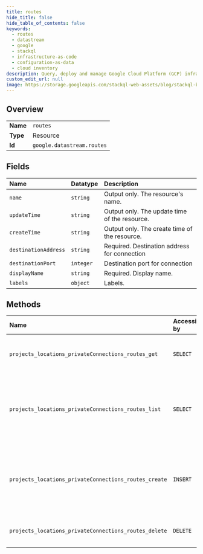 ```yaml
---
title: routes
hide_title: false
hide_table_of_contents: false
keywords:
  - routes
  - datastream
  - google    
  - stackql
  - infrastructure-as-code
  - configuration-as-data
  - cloud inventory
description: Query, deploy and manage Google Cloud Platform (GCP) infrastructure and resources using SQL
custom_edit_url: null
image: https://storage.googleapis.com/stackql-web-assets/blog/stackql-blog-post-featured-image.png
---
```

  
    

## Overview
<table><tbody>
<tr><td><b>Name</b></td><td><code>routes</code></td></tr>
<tr><td><b>Type</b></td><td>Resource</td></tr>
<tr><td><b>Id</b></td><td><code>google.datastream.routes</code></td></tr>
</tbody></table>

## Fields
| Name | Datatype | Description |
|:-----|:---------|:------------|
| `name` | `string` | Output only. The resource's name. |
| `updateTime` | `string` | Output only. The update time of the resource. |
| `createTime` | `string` | Output only. The create time of the resource. |
| `destinationAddress` | `string` | Required. Destination address for connection |
| `destinationPort` | `integer` | Destination port for connection |
| `displayName` | `string` | Required. Display name. |
| `labels` | `object` | Labels. |
## Methods
| Name | Accessible by | Required Params | Description |
|:-----|:--------------|:----------------|:------------|
| `projects_locations_privateConnections_routes_get` | `SELECT` | `locationsId, privateConnectionsId, projectsId, routesId` | Use this method to get details about a route. |
| `projects_locations_privateConnections_routes_list` | `SELECT` | `locationsId, privateConnectionsId, projectsId` | Use this method to list routes created for a private connectivity configuration in a project and location. |
| `projects_locations_privateConnections_routes_create` | `INSERT` | `locationsId, privateConnectionsId, projectsId` | Use this method to create a route for a private connectivity configuration in a project and location. |
| `projects_locations_privateConnections_routes_delete` | `DELETE` | `locationsId, privateConnectionsId, projectsId, routesId` | Use this method to delete a route. |
